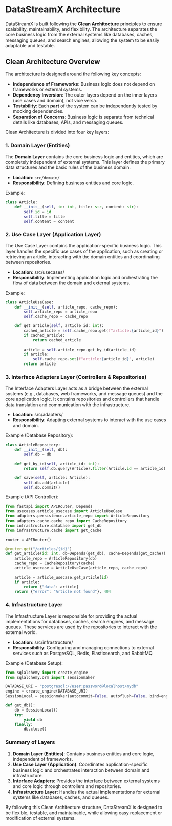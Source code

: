 # DataStreamX Architecture

DataStreamX is built following the **Clean Architecture** principles to ensure scalability, maintainability, and flexibility. The architecture separates the core business logic from the external systems like databases, caches, messaging queues, and search engines, allowing the system to be easily adaptable and testable.

## Clean Architecture Overview

The architecture is designed around the following key concepts:
- **Independence of Frameworks**: Business logic does not depend on frameworks or external systems.
- **Dependency Inversion**: The outer layers depend on the inner layers (use cases and domain), not vice versa.
- **Testability**: Each **part** of the system can be independently tested by mocking dependencies.
- **Separation of Concerns**: Business logic is separate from technical details like databases, APIs, and messaging queues.

Clean Architecture is divided into four key layers:

### 1. Domain Layer (Entities)
The **Domain Layer** contains the core business logic and entities, which are completely independent of external systems. This layer defines the primary data structures and the basic rules of the business domain.

- **Location**: `src/domain/`
- **Responsibility**: Defining business entities and core logic.

Example:
```python
class Article:
    def __init__(self, id: int, title: str, content: str):
        self.id = id
        self.title = title
        self.content = content
```

### 2. Use Case Layer (Application Layer)
The Use Case Layer contains the application-specific business logic. This layer handles the specific use cases of the application, such as creating or retrieving an article, interacting with the domain entities and coordinating between repositories.

- **Location**: src/usecases/
- **Responsibility**: Implementing application logic and orchestrating the flow of data between the domain and external systems.

Example:
```python
class ArticleUseCase:
    def __init__(self, article_repo, cache_repo):
        self.article_repo = article_repo
        self.cache_repo = cache_repo

    def get_article(self, article_id: int):
        cached_article = self.cache_repo.get(f"article:{article_id}")
        if cached_article:
            return cached_article
        
        article = self.article_repo.get_by_id(article_id)
        if article:
            self.cache_repo.set(f"article:{article_id}", article)
        return article
```

### 3. Interface Adapters Layer (Controllers & Repositories)
The Interface Adapters Layer acts as a bridge between the external systems (e.g., databases, web frameworks, and message queues) and the core application logic. It contains repositories and controllers that handle data translation and communication with the infrastructure.

- **Location**: src/adapters/
- **Responsibility**: Adapting external systems to interact with the use cases and domain.


Example (Database Repository):
```python
class ArticleRepository:
    def __init__(self, db):
        self.db = db

    def get_by_id(self, article_id: int):
        return self.db.query(Article).filter(Article.id == article_id).first()

    def save(self, article: Article):
        self.db.add(article)
        self.db.commit()
```


Example (API Controller):
```python
from fastapi import APIRouter, Depends
from usecases.article_usecase import ArticleUseCase
from adapters.persistence.article_repo import ArticleRepository
from adapters.cache.cache_repo import CacheRepository
from infrastructure.database import get_db
from infrastructure.cache import get_cache

router = APIRouter()

@router.get("/articles/{id}")
def get_article(id: int, db=Depends(get_db), cache=Depends(get_cache)):
    article_repo = ArticleRepository(db)
    cache_repo = CacheRepository(cache)
    article_usecase = ArticleUseCase(article_repo, cache_repo)

    article = article_usecase.get_article(id)
    if article:
        return {"data": article}
    return {"error": "Article not found"}, 404
```

### 4. Infrastructure Layer
The Infrastructure Layer is responsible for providing the actual implementations for databases, caches, search engines, and message queues. These services are used by the repositories to interact with the external world.

- **Location**: src/infrastructure/
- **Responsibility**: Configuring and managing connections to external services such as PostgreSQL, Redis, Elasticsearch, and RabbitMQ.


Example (Database Setup):

```python
from sqlalchemy import create_engine
from sqlalchemy.orm import sessionmaker

DATABASE_URI = "postgresql://user:password@localhost/mydb"
engine = create_engine(DATABASE_URI)
SessionLocal = sessionmaker(autocommit=False, autoflush=False, bind=engine)

def get_db():
    db = SessionLocal()
    try:
        yield db
    finally:
        db.close()
```

### Summary of Layers
1. **Domain Layer (Entities)**: Contains business entities and core logic, independent of frameworks.
2. **Use Case Layer (Application)**: Coordinates application-specific business logic and orchestrates interaction between domain and infrastructure.
3. **Interface Adapters**: Provides the interface between external systems and core logic through controllers and repositories.
4. **Infrastructure Layer:** Handles the actual implementations for external systems like databases, caches, and queues.

By following this Clean Architecture structure, DataStreamX is designed to be flexible, testable, and maintainable, while allowing easy replacement or modification of external systems.